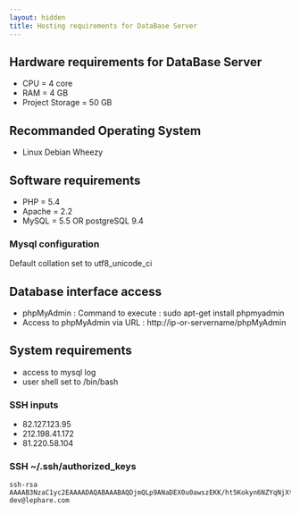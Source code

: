 ```yaml
---
layout: hidden
title: Hosting requirements for DataBase Server
---
```


## Hardware requirements for DataBase Server

 * CPU = 4 core
 * RAM = 4 GB
 * Project Storage = 50 GB

## Recommanded Operating System

 * Linux Debian Wheezy

## Software requirements

 - PHP = 5.4
 - Apache = 2.2
 - MySQL = 5.5 OR postgreSQL 9.4

### Mysql configuration

Default collation set to utf8\_unicode\_ci

## Database interface access

 - phpMyAdmin : Command to execute : sudo apt-get install phpmyadmin
 - Access to phpMyAdmin via URL : http://ip-or-servername/phpMyAdmin
 

## System requirements

 - access to mysql log
 - user shell set to /bin/bash

### SSH inputs

 * 82.127.123.95
 * 212.198.41.172
 * 81.220.58.104

### SSH ~/.ssh/authorized_keys

    ssh-rsa AAAAB3NzaC1yc2EAAAADAQABAAABAQDjmQLp9ANaDEX0u0awszEKK/ht5Kokyn6NZYqNjXt8hd3Hu91QXbAie9/jHotZIulIdlny30JuUGYzmoQ5UgAwBXIZmCzryyPT9INA32vlgIyvsC+6dj3YDH7WmFkDQyqxhKGgp5BHqb04F4IVJLO38qfCSOmBOJCyKtwEEA+PhICu1nlu7zENMUYzIZtZPL7lwWixSpTQuzFoSRjI5PkaK/SVSvct7BgFLHplcdSSDb769U7m62Lgwzzx5YBJwScECxJsyjXVKdWLGgvBPObxw4eML1K4LEnNQcz+zNkI6Bd+hfqubZcoS1TuGi9W+c8Mv6LYYe0lIA2IQaGwH4Zr dev@lephare.com
